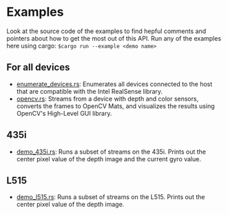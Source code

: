 # Examples

Look at the source code of the examples to find hepful comments and pointers about how to get the most out of this
API. Run any of the examples here using cargo: `$cargo run --example <demo name>`

## For all devices

- [enumerate\_devices.rs](enumerate_devices.rs): Enumerates all devices connected to the host that are compatible with
  the Intel RealSense library.
- [opencv.rs](opencv.rs): Streams from a device with depth and color sensors, converts the frames to OpenCV Mats, and
  visualizes the results using OpenCV's High-Level GUI library.

## 435i

- [demo\_435i.rs](demo_435i.rs): Runs a subset of streams on the 435i. Prints out the center pixel value of the depth
  image and the current gyro value.

## L515

- [demo\_l515.rs](demo_l515.rs): Runs a subset of streams on the L515. Prints out the center pixel value of the depth
  image.
